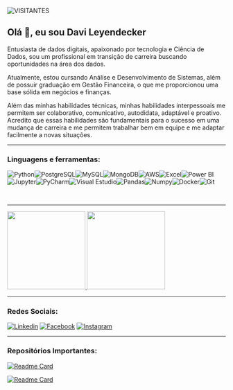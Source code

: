 
![VISITANTES](https://api.visitorbadge.io/api/VisitorHit?user=DLeyendecker&repo=Aranha-dev&label=VISITANTE&countColor=%232B5B84)

## Olá 🖖, eu sou **Davi Leyendecker**
Entusiasta de dados digitais, apaixonado por tecnologia e Ciência de Dados, sou um profissional em transição de carreira buscando oportunidades na área dos dados.

Atualmente, estou cursando Análise e Desenvolvimento de Sistemas, além de possuir graduação em Gestão Financeira, o que me proporcionou uma base sólida em negócios e finanças.

Além das minhas habilidades técnicas, minhas habilidades interpessoais me permitem ser colaborativo, comunicativo, autodidata, adaptável e proativo. Acredito que essas habilidades são fundamentais para o sucesso em uma mudança de carreira e me permitem trabalhar bem em equipe e me adaptar facilmente a novas situações.

___
### Linguagens e ferramentas:

![Python](https://img.shields.io/badge/Python-FFD43B?style=for-the-badge&logo=python&logoColor=blue)![PostgreSQL](https://img.shields.io/badge/PostgreSQL-316192?style=for-the-badge&logo=postgresql&logoColor=white)![MySQL](https://img.shields.io/badge/MySQL-005C84?style=for-the-badge&logo=mysql&logoColor=white)![MongoDB](https://img.shields.io/badge/MongoDB-4EA94B?style=for-the-badge&logo=mongodb&logoColor=white)![AWS](https://img.shields.io/badge/Amazon_AWS-FF9900?style=for-the-badge&logo=amazonaws&logoColor=white)![Excel](https://img.shields.io/badge/Microsoft_Excel-217346?style=for-the-badge&logo=microsoft-excel&logoColor=white)![Power BI](https://img.shields.io/badge/PowerBI-F2C811?style=for-the-badge&logo=Power%20BI&logoColor=white)![Jupyter](	https://img.shields.io/badge/Jupyter-F37626.svg?&style=for-the-badge&logo=Jupyter&logoColor=white)![PyCharm](https://img.shields.io/badge/PyCharm-000000.svg?&style=for-the-badge&logo=PyCharm&logoColor=white)![Visual Estudio](https://img.shields.io/badge/VSCode-0078D4?style=for-the-badge&logo=visual%20studio%20code&logoColor=white)![Pandas](https://img.shields.io/badge/Pandas-2C2D72?style=for-the-badge&logo=pandas&logoColor=white)![Numpy](https://img.shields.io/badge/Numpy-777BB4?style=for-the-badge&logo=numpy&logoColor=white)![Docker](https://img.shields.io/badge/Docker-2CA5E0?style=for-the-badge&logo=docker&logoColor=white)![Git](https://img.shields.io/badge/GIT-E44C30?style=for-the-badge&logo=git&logoColor=white)

<br>

___
<p align="left">
<a href="https://github.com/DLeyendecker">
  <img height="180em" src="https://github-readme-stats.vercel.app/api?username=DLeyendecker&show_icons=true&theme=dark"/>
  <img height="180em" src="https://github-readme-stats.vercel.app/api/top-langs/?username=DLeyendecker&layout=compact&langs_count=7&theme=dark")](https://github.com/anuraghazra/github-readme-stats"/>
  
</a></p>

___

### Redes Sociais:

[![Linkedin](https://img.shields.io/badge/LinkedIn-0077B5?style=for-the-badge&logo=linkedin&logoColor=white)](https://www.linkedin.com/in/davileyendecker/)
[![Facebook](	https://img.shields.io/badge/Facebook-1877F2?style=for-the-badge&logo=facebook&logoColor=white)](https://www.facebook.com/david.leyendecker.3)
[![Instagram](https://img.shields.io/badge/Instagram-E4405F?style=for-the-badge&logo=instagram&logoColor=white)](https://www.instagram.com/dleyendecker/)

___
       
### Repositórios Importantes:

[![Readme Card](https://github-readme-stats.vercel.app/api/pin/?username=DLeyendecker&repo=bootcamp_data_engineer&theme=dark)](https://github.com/DLeyendecker/bootcamp_data_engineer)

[![Readme Card](https://github-readme-stats.vercel.app/api/pin/?username=DLeyendecker&repo=bootcamp_docker&theme=dark)](https://github.com/DLeyendecker/bootcamp_docker)

